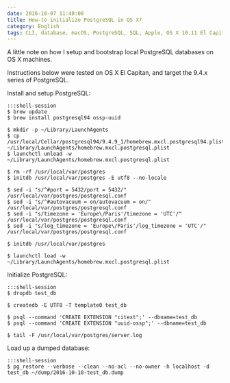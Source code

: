 ```yaml
---
date: 2016-10-07 11:40:00
title: How-to initialize PostgreSQL in OS X?
category: English
tags: CLI, database, macOS, PostgreSQL, SQL, Apple, OS X 10.11 El Capitan, Regular expression
---
```


A little note on how I setup and bootstrap local PostgreSQL databases on OS X
machines.

Instructions below were tested on OS X El Capitan, and target the 9.4.x series
of PostgreSQL.

Install and setup PostgreSQL:

    :::shell-session
    $ brew update
    $ brew install postgresql94 ossp-uuid

    $ mkdir -p ~/Library/LaunchAgents
    $ cp /usr/local/Cellar/postgresql94/9.4.9_1/homebrew.mxcl.postgresql94.plist ~/Library/LaunchAgents/homebrew.mxcl.postgresql.plist
    $ launchctl unload -w ~/Library/LaunchAgents/homebrew.mxcl.postgresql.plist

    $ rm -rf /usr/local/var/postgres
    $ initdb /usr/local/var/postgres -E utf8 --no-locale

    $ sed -i "s/^#port = 5432/port = 5432/" /usr/local/var/postgres/postgresql.conf
    $ sed -i "s/^#autovacuum = on/autovacuum = on/" /usr/local/var/postgres/postgresql.conf
    $ sed -i "s/timezone = 'Europe\/Paris'/timezone = 'UTC'/" /usr/local/var/postgres/postgresql.conf
    $ sed -i "s/log_timezone = 'Europe\/Paris'/log_timezone = 'UTC'/" /usr/local/var/postgres/postgresql.conf

    $ initdb /usr/local/var/postgres

    $ launchctl load -w ~/Library/LaunchAgents/homebrew.mxcl.postgresql.plist

Initialize PostgreSQL:

    :::shell-session
    $ dropdb test_db

    $ createdb -E UTF8 -T template0 test_db

    $ psql --command 'CREATE EXTENSION "citext";' --dbname=test_db
    $ psql --command 'CREATE EXTENSION "uuid-ossp";' --dbname=test_db

    $ tail -F /usr/local/var/postgres/server.log

Load up a dumped database:

    :::shell-session
    $ pg_restore --verbose --clean --no-acl --no-owner -h localhost -d test_db ~/dump/2016-10-10-test_db.dump
